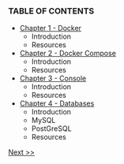 ### TABLE OF CONTENTS

* [Chapter 1 - Docker](010-chapter-01.md)
  * Introduction
  * Resources
* [Chapter 2 - Docker Compose](020-chapter-02.md)
  * Introduction
  * Resources
* [Chapter 3 - Console](030-chapter-03.md)
  * Introduction
  * Resources
* [Chapter 4 - Databases](040-chapter-04.md)
  * Introduction
  * MySQL
  * PostGreSQL
  * Resources


[Next >>](010-chapter-01.md)
